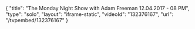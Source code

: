 {
    "title": "The Monday Night Show with Adam Freeman 12.04.2017 - 08 PM",
    "type": "solo",
    "layout": "iframe-static",
    "videoId": "132376167",
    "url": "\/tvpembed\/132376167"
}